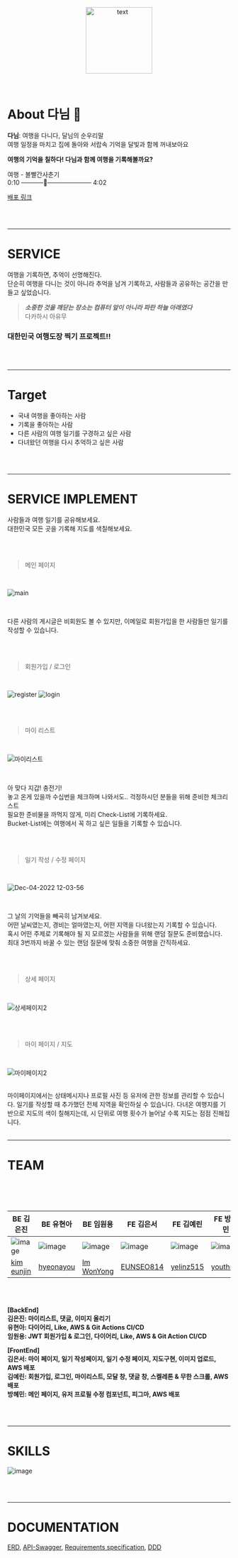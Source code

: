 <p align="center">
  <img src="https://user-images.githubusercontent.com/62506973/203929283-17667046-5729-4a41-9a8b-0e935c36fdc4.png" alt="text" width="number" height="150px"/>
</p>

<br/>

# About 다님 🌴  
**다님**: 여행을 다니다, 달님의 순우리말  
여행 일정을 마치고 집에 돌아와 서랍속 기억을 달빛과 함께 꺼내보아요  

**여행의 기억을 칠하다! 다님과 함께 여행을 기록해볼까요?**

여행 - 볼빨간사춘기  
0:10 ─────────────── 4:02  

[배포 링크](http://danimbucket.s3-website.ap-northeast-2.amazonaws.com/)

<br/>
<br/>
  
  
--- 
  
  
# SERVICE  

여행을 기록하면, 추억이 선명해진다.  
단순히 여행을 다니는 것이 아니라 추억을 남겨 기록하고, 사람들과 공유하는 공간을 만들고 싶었습니다.  

> ***소중한 것을 깨닫는 장소는 컴퓨터 앞이 아니라 파란 하늘 아래였다***  
> 다카하시 아유무  

  
### 대한민국 여행도장 찍기 프로젝트!!  

<br/>
<br/>
  
  
---
  
    
# Target  

- 국내 여행을 좋아하는 사람  
- 기록을 좋아하는 사람  
- 다른 사람의 여행 일기를 구경하고 싶은 사람  
- 다녀왔던 여행을 다시 추억하고 싶은 사람  

<br/>
<br/>
   
     
---
  
  
# SERVICE IMPLEMENT  

사람들과 여행 일기를 공유해보세요.  
대한민국 모든 곳을 기록해 지도를 색칠해보세요.  

<br/>
<br/>
  
  
> 메인 페이지  

<br/>

![main](https://user-images.githubusercontent.com/102038283/205526255-90cb3f17-938b-480d-b6d7-e3f30a797365.gif)
   
<br/>

다른 사람의 게시글은 비회원도 볼 수 있지만, 이메일로 회원가입을 한 사람들만 일기를 작성할 수 있습니다.

<br/>
<br/>
  
> 회원가입 / 로그인  

<br/>

![register](https://user-images.githubusercontent.com/102038283/205527629-09a91fe3-8fe1-4ff2-ae43-3f71d61a67e1.gif)
![login](https://user-images.githubusercontent.com/102038283/205527636-6f856d30-6cca-4252-8a95-fa13a25e81c1.gif)

  
<br/>
<br/>
  
> 마이 리스트  

<br/>

![마이리스트](https://user-images.githubusercontent.com/102038283/205527653-dd33021c-4bfa-434e-a735-93a741ca2c7e.gif)


<br/>

아 맞다 지갑! 충전기!  
놓고 온게 있을까 수십번을 체크하며 나와서도.. 걱정하시던 분들을 위해 준비한 체크리스트  
필요한 준비물을 까먹지 않게, 미리 Check-List에 기록하세요.  
Bucket-List에는 여행에서 꼭 하고 싶은 일들을 기록할 수 있습니다.  
  
<br/>
<br/>

> 일기 작성 / 수정 페이지  

<br/>

![Dec-04-2022 12-03-56](https://user-images.githubusercontent.com/102038283/205527663-b31ab383-05c3-4395-915d-5c84509caf85.gif)



<br/>

그 날의 기억들을 빼곡히 남겨보세요.  
어떤 날씨였는지, 경비는 얼마였는지, 어떤 지역을 다녀왔는지 기록할 수 있습니다.  
혹시 어떤 주제로 기록해야 될 지 모르겠는 사람들을 위해 랜덤 질문도 준비했습니다.  
최대 3번까지 바꿀 수 있는 랜덤 질문에 맞춰 소중한 여행을 간직하세요.  

<br/>
<br/>

> 상세 페이지  

<br/>

  
![상세페이지2](https://user-images.githubusercontent.com/102038283/205527682-b165e714-78d2-4b83-8870-6551e8768625.gif)


<br/>
<br/>

> 마이 페이지 / 지도  

<br/>

![마이페이지2](https://user-images.githubusercontent.com/102038283/205527692-ec6af4ac-0709-4ebf-9b61-f2f3d81aafaa.gif)


<br/>
마이페이지에서는 상태메시지나 프로필 사진 등 유저에 관한 정보를 관리할 수 있습니다.  
일기를 작성할 때 추가했던 전체 지역을 확인하실 수 있습니다.  
다녀온 여행지를 기반으로 지도의 색이 칠해지는데, 시 단위로 여행 횟수가 늘어날 수록 지도는 점점 진해집니다.  

<br/>
<br/>
  
---
  
  
# TEAM  

<br/>

<html>
<body>
<!--StartFragment--><!DOCTYPE html>

<br/>
<br/>

BE 김은진 | BE 유현아 | BE 임원용 | FE 김은서 | FE 김예린 | FE 방혜민
-- | -- | -- | -- | -- | --
![image](https://user-images.githubusercontent.com/102038283/205431352-1eb7973e-d0f0-45da-aeaa-bd99d6f4c5c0.png) | ![image](https://user-images.githubusercontent.com/102038283/205431367-0b8dd3ae-07ce-483d-b37c-91d17817ad16.png) |  ![image](https://user-images.githubusercontent.com/102038283/205437895-4d36511d-3476-4d0e-8333-29b8e2b1cb8f.png) |  ![image](https://user-images.githubusercontent.com/102038283/205437899-a0ed0a10-8874-4b92-9efd-704b492e987c.png) |  ![image](https://user-images.githubusercontent.com/102038283/205437907-0964dcee-6036-4f9d-bf20-98c3f6f38d05.png) |  ![image](https://user-images.githubusercontent.com/102038283/205437914-3a27deae-a72a-406e-bd82-38f0d89d5e51.png) |
[kim eunjin](https://github.com/2d3k)|[hyeonayou](https://github.com/hyeonayou)|[Im WonYong](https://github.com/ImWonYong)|[EUNSEO814](https://github.com/EUNSEO814)|[yelinz515](https://github.com/yelinz515)|[youthmn](https://github.com/youthmn)
  
<br/>
<br/>

**[BackEnd]**  
**김은진: 마이리스트, 댓글, 이미지 올리기**  
**유현아: 다이어리, Like, AWS & Git Actions CI/CD**  
**임원용: JWT 회원가입 & 로그인, 다이어리, Like, AWS & Git Action CI/CD**  

**[FrontEnd]**  
**김은서: 마이 페이지, 일기 작성페이지, 일기 수정 페이지, 지도구현, 이미지 업로드, AWS 배포**  
**김예린: 회원가입, 로그인, 마이리스트, 모달 창, 댓글 창, 스켈레톤 & 무한 스크롤, AWS 배포**  
**방혜민: 메인 페이지, 유저 프로필 수정 컴포넌트, 피그마, AWS 배포**  
  
<br/>
<br/>

---
  
  
# SKILLS  
![image](https://user-images.githubusercontent.com/102038283/203927977-5d258e99-9ffd-4d5d-87fe-4474d657471a.png)
  
<br/>
<br/>
  
---
  
    
# DOCUMENTATION
[ERD](https://github.com/codestates-seb/seb40_main_018/wiki/ERD-Design), [API-Swagger](http://ec2-43-201-50-74.ap-northeast-2.compute.amazonaws.com:8080/swagger-ui.html#), [Requirements specification](https://github.com/codestates-seb/seb40_main_018/wiki/Requirements-specification), [DDD](https://github.com/codestates-seb/seb40_main_018/wiki/DDD)

